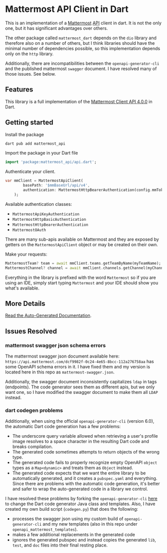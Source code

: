 # Mattermost API Client in Dart

This is an implementation of a [Mattermost](https://mattermost.com) [API](https://api.mattermost.com/) client in dart. It is not the only one, but it has significant advantages over others.

The other package called `mattermost_dart` depends on the `dio` library and therefore also on a number of others, but I think libraries should have the minimal number of dependencies possible, so this implementation depends only on the `http` library.

Additionally, there are incompatibilities between the `openapi-generator-cli` and the published mattermost `swagger` document. I have resolved many of those issues. See below.

## Features

This library is a full implementation of the [Mattermost Client API 4.0.0](https://api.mattermost.com/) in Dart.

## Getting started

Install the package

```bash
dart pub add mattermost_api
```

Import the package in your Dart file

```dart
import 'package:mattermost_api/api.dart';
```

Authenticate your client.

```dart
var mmClient = MattermostApiClient(
		basePath: '$mmBaseUrl/api/v4',
		authentication: MattermostHttpBearerAuthentication(config.mmToken),
	);
```

Available authentication classes:

-   `MattermostApiKeyAuthentication`
-   `MattermostHttpBasicAuthentication`
-   `MattermostHttpBearerAuthentication`
-   `MattermostOAuth`

There are many sub-apis available on Mattermost and they are exposed by getters on the `MattermostApiClient` object or may be created on their own.

Make your requests:

```dart
MattermostTeam? team = await mmClient.teams.getTeamByName(myTeamName);
MattermostChannel? channel = await mmClient.channels.getChannel(myChannelId);
```

Everything in the library is prefixed with the word `Mattermost` so if you are using an IDE, simply start typing `Mattermost` and your IDE should show you what's available.

## More Details

[Read the Auto-Generated Documentation](GENERATED_README.md).

## Issues Resolved

### mattermost swagger json schema errors

The mattermost swagger json document available here: `https://api.mattermost.com/dcf9982f-0c24-4e65-8bcc-112a276758aa` has some OpenAPI schema errors in it. I have fixed them and my version is located here in this repo as `mattermost-swagger.json`.

Additionally, the swagger document inconsistently capitalizes `ldap` in tags (endpoints). The code generator sees them as different apis, but we only want one, so I have modified the swagger document to make them all `LDAP` instead.

### dart codegen problems

Additionally, when using the official `openapi-generator-cli` (version 6.0), the automatic Dart code generation has a few problems:

-   The underscore query variable allowed when retrieving a user's profile image resolves to a space character in the resulting Dart code and breaks compilation.
-   The generated code sometimes attempts to return objects of the wrong type.
-   The generated code fails to properly recognize empty OpenAPI `object` types as a `Map<dynamic>` and treats them as `Object` instead.
-   The generated code expects that we want the entire library to be automatically generated, and it creates a `pubspec.yaml` and everything. Since there are problems with the automatic code generation, it's better and safer to wrap the auto-generated code in a library we control.

I have resolved these problems by forking the `openapi-generator-cli` [here](https://github.com/jeffmikels/openapi-generator) to change the Dart code generator Java class and templates. Also, I have created my own build script (`codegen.py`) that does the following:

-   processes the swagger json using my custom build of `openapi-generator-cli` and my new templates (also in this repo under `openapi_mattermost_templates`).
-   makes a few additional replacements in the generated code
-   ignores the generated pubspec and instead copies the generated `lib`, `test`, and `doc` files into their final resting place.
